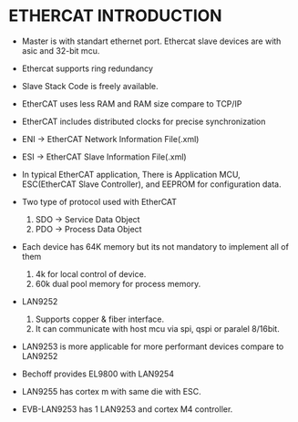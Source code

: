# ETHERCAT INTRODUCTION
- Master is with standart ethernet port. Ethercat slave devices are with asic and 32-bit mcu.
- Ethercat supports ring redundancy
- Slave Stack Code is freely available.
- EtherCAT uses less RAM and RAM size compare to TCP/IP
- EtherCAT includes distributed clocks for precise synchronization
- ENI -> EtherCAT Network Information File(.xml)
- ESI -> EtherCAT Slave Information File(.xml)
- In typical EtherCAT application, There is Application MCU, ESC(EtherCAT Slave Controller), and EEPROM for configuration data.
- Two type of protocol used with EtherCAT
    1. SDO -> Service Data Object
    2. PDO -> Process Data Object
- Each device has 64K memory but its not mandatory to implement all of them
    1. 4k for local control of device.
    2. 60k dual pool memory for process memory.

- LAN9252
    1. Supports copper & fiber interface.
    2. It can communicate with host mcu via spi, qspi or paralel 8/16bit.

- LAN9253 is more applicable for more performant devices compare to LAN9252
- Bechoff provides EL9800 with LAN9254
- LAN9255 has cortex m with same die with ESC.

- EVB-LAN9253 has 1 LAN9253 and cortex M4 controller.